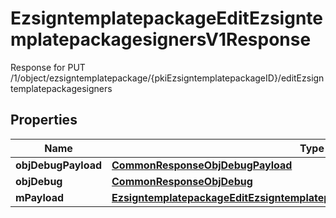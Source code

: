 

# EzsigntemplatepackageEditEzsigntemplatepackagesignersV1Response

Response for PUT /1/object/ezsigntemplatepackage/{pkiEzsigntemplatepackageID}/editEzsigntemplatepackagesigners

## Properties

| Name | Type | Description | Notes |
|------------ | ------------- | ------------- | -------------|
|**objDebugPayload** | [**CommonResponseObjDebugPayload**](CommonResponseObjDebugPayload.md) |  |  |
|**objDebug** | [**CommonResponseObjDebug**](CommonResponseObjDebug.md) |  |  [optional] |
|**mPayload** | [**EzsigntemplatepackageEditEzsigntemplatepackagesignersV1ResponseMPayload**](EzsigntemplatepackageEditEzsigntemplatepackagesignersV1ResponseMPayload.md) |  |  |



